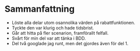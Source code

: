 # Sammanfattning  

- Löste alla delar utom osannolika värden på rabattfunktionen.  
- Tyckte den var klurig och hade tidsbrist.  
- Går att hitta på fler scenarion, framförallt felfall.  
- Svårt för min del var att tänka i BDD.  
- Del två googlade jag runt, men det gjordes även för del 1.  